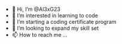 - 👋 Hi, I’m @Al3xG23
- 👀 I’m interested in learning to code
- 🌱 I’m starting a coding certificate program
- 💞️ I’m looking to expand my skill set
- 📫 How to reach me ...

<!---
Al3xG23/Al3xG23 is a ✨ special ✨ repository because its `README.md` (this file) appears on your GitHub profile.
You can click the Preview link to take a look at your changes.
--->
